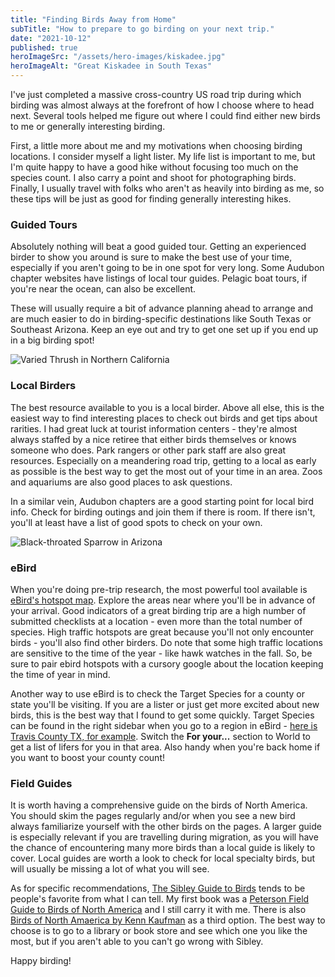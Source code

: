```yaml
---
title: "Finding Birds Away from Home"
subTitle: "How to prepare to go birding on your next trip."
date: "2021-10-12"
published: true
heroImageSrc: "/assets/hero-images/kiskadee.jpg"
heroImageAlt: "Great Kiskadee in South Texas"
---
```


I've just completed a massive cross-country US road trip during which birding was almost always at the forefront of how I choose where to head next. Several tools helped me figure out where I could find either new birds to me or generally interesting birding. 

First, a little more about me and my motivations when choosing birding locations. I consider myself a light lister. My life list is important to me, but I'm quite happy to have a good hike without focusing too much on the species count. I also carry a point and shoot for photographing birds. Finally, I usually travel with folks who aren't as heavily into birding as me, so these tips will be just as good for finding generally interesting hikes.

### Guided Tours
Absolutely nothing will beat a good guided tour. Getting an experienced birder to show you around is sure to make the best use of your time, especially if you aren't going to be in one spot for very long. Some Audubon chapter websites have listings of local tour guides. Pelagic boat tours, if you're near the ocean, can also be excellent.

These will usually require a bit of advance planning ahead to arrange and are much easier to do in birding-specific destinations like South Texas or Southeast Arizona. Keep an eye out and try to get one set up if you end up in a big birding spot!

![Varied Thrush in Northern California](/assets/finding-birds-away-from-home/varied-thrush.jpg "Varied Thrush are a west-coast specialty bird. | Image by searchingforbirds.com")

### Local Birders
The best resource available to you is a local birder. Above all else, this is the easiest way to find interesting places to check out birds and get tips about rarities. I had great luck at tourist information centers - they're almost always staffed by a nice retiree that either birds themselves or knows someone who does. Park rangers or other park staff are also great resources. Especially on a meandering road trip, getting to a local as early as possible is the best way to get the most out of your time in an area. Zoos and aquariums are also good places to ask questions.

In a similar vein, Audubon chapters are a good starting point for local bird info. Check for birding outings and join them if there is room. If there isn't, you'll at least have a list of good spots to check on your own.

![Black-throated Sparrow in Arizona](/assets/finding-birds-away-from-home/black-throated-sparrow.jpg "Black-throated Sparrows can be found in the Southwestern US. | Image by searchingforbirds.com")

### eBird
When you're doing pre-trip research, the most powerful tool available is [eBird's hotspot map](ebird.org/hotspots). Explore the areas near where you'll be in advance of your arrival. Good indicators of a great birding trip are a high number of submitted checklists at a location - even more than the total number of species. High traffic hotspots are great because you'll not only encounter birds - you'll also find other birders. Do note that some high traffic locations are sensitive to the time of the year - like hawk watches in the fall. So, be sure to pair ebird hotspots with a cursory google about the location keeping the time of year in mind.

Another way to use eBird is to check the Target Species for a county or state you'll be visiting. If you are a lister or just get more excited about new birds, this is the best way that I found to get some quickly. Target Species can be found in the right sidebar when you go to a region in eBird - [here is Travis County TX, for example](https://ebird.org/targets?r1=US-TX-453&bmo=1&emo=12). Switch the **For your...** section to World to get a list of lifers for you in that area. Also handy when you're back home if you want to boost your county count!

### Field Guides
It is worth having a comprehensive guide on the birds of North America. You should skim the pages regularly and/or when you see a new bird always familiarize yourself with the other birds on the pages. A larger guide is especially relevant if you are travelling during migration, as you will have the chance of encountering many more birds than a local guide is likely to cover. Local guides are worth a look to check for local specialty birds, but will usually be missing a lot of what you will see.

As for specific recommendations, [The Sibley Guide to Birds](https://www.amazon.com/Sibley-Guide-Birds-2nd/dp/030795790X) tends to be people's favorite from what I can tell. My first book was a [Peterson Field Guide to Birds of North America](https://www.amazon.com/Peterson-Field-America-Second-Guides/dp/132877144X/ref=sr_1_1?keywords=peterson+guide+to+birds&qid=1638558803&s=books&sr=1-1) and I still carry it with me. There is also [Birds of North Amaerica by Kenn Kaufman](https://www.amazon.com/Birds-America-Kaufman-Guides-Flexicover/dp/0618132198/ref=sr_1_1?crid=2QTLPPCBRB2E5&keywords=kaufman+field+guide+to+birds+of+north+america&qid=1638558862&s=books&sprefix=knaufman%2Cstripbooks%2C208&sr=1-1) as a third option. The best way to choose is to go to a library or book store and see which one you like the most, but if you aren't able to you can't go wrong with Sibley.

Happy birding!








